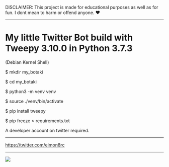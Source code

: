DISCLAIMER: This project is made for educational purposes as well as for fun. I dont mean to harm or offend anyone. :heart:

------------------------------------------------


# My little Twitter Bot build with Tweepy 3.10.0 in Python 3.7.3

(Debian Kernel Shell)

$ mkdir my_botaki

$ cd my_botaki

$ python3 -m venv venv

$ source ./venv/bin/activate

$ pip install tweepy

$ pip freeze > requirements.txt

A developer account on twitter required.

-------------------------------------------------

https://twitter.com/eimon8rc


-------------------------------------------------

![](https://i.imgur.com/8w6Phzr.jpg)
